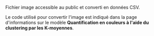 ﻿Fichier image accessible au public et converti en données CSV.<p> </p>Le code utilisé pour convertir l'image est indiqué dans la page d'informations sur le modèle <strong>Quantification en couleurs à l'aide du clustering par les K-moyennes</strong>.


<!--HONumber=42-->
